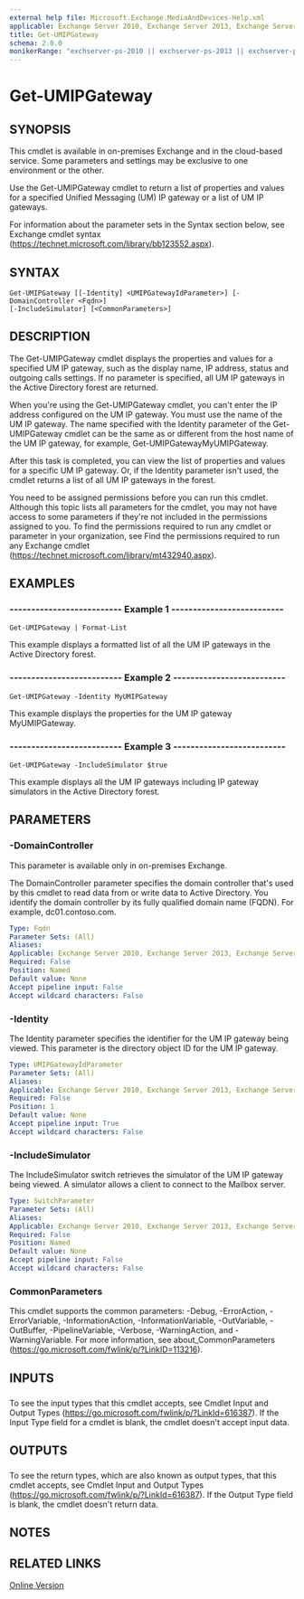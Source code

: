 ```yaml
---
external help file: Microsoft.Exchange.MediaAndDevices-Help.xml
applicable: Exchange Server 2010, Exchange Server 2013, Exchange Server 2016, Exchange Online
title: Get-UMIPGateway
schema: 2.0.0
monikerRange: "exchserver-ps-2010 || exchserver-ps-2013 || exchserver-ps-2016 || exchonline-ps"
---
```


# Get-UMIPGateway

## SYNOPSIS
This cmdlet is available in on-premises Exchange and in the cloud-based service. Some parameters and settings may be exclusive to one environment or the other.

Use the Get-UMIPGateway cmdlet to return a list of properties and values for a specified Unified Messaging (UM) IP gateway or a list of UM IP gateways.

For information about the parameter sets in the Syntax section below, see Exchange cmdlet syntax (https://technet.microsoft.com/library/bb123552.aspx).

## SYNTAX

```
Get-UMIPGateway [[-Identity] <UMIPGatewayIdParameter>] [-DomainController <Fqdn>] 
[-IncludeSimulator] [<CommonParameters>]
```

## DESCRIPTION
The Get-UMIPGateway cmdlet displays the properties and values for a specified UM IP gateway, such as the display name, IP address, status and outgoing calls settings. If no parameter is specified, all UM IP gateways in the Active Directory forest are returned.

When you're using the Get-UMIPGateway cmdlet, you can't enter the IP address configured on the UM IP gateway. You must use the name of the UM IP gateway. The name specified with the Identity parameter of the Get-UMIPGateway cmdlet can be the same as or different from the host name of the UM IP gateway, for example, Get-UMIPGatewayMyUMIPGateway.

After this task is completed, you can view the list of properties and values for a specific UM IP gateway. Or, if the Identity parameter isn't used, the cmdlet returns a list of all UM IP gateways in the forest.

You need to be assigned permissions before you can run this cmdlet. Although this topic lists all parameters for the cmdlet, you may not have access to some parameters if they're not included in the permissions assigned to you. To find the permissions required to run any cmdlet or parameter in your organization, see Find the permissions required to run any Exchange cmdlet (https://technet.microsoft.com/library/mt432940.aspx).

## EXAMPLES

### -------------------------- Example 1 --------------------------
```
Get-UMIPGateway | Format-List
```

This example displays a formatted list of all the UM IP gateways in the Active Directory forest.

### -------------------------- Example 2 --------------------------
```
Get-UMIPGateway -Identity MyUMIPGateway
```

This example displays the properties for the UM IP gateway MyUMIPGateway.

### -------------------------- Example 3 --------------------------
```
Get-UMIPGateway -IncludeSimulator $true
```

This example displays all the UM IP gateways including IP gateway simulators in the Active Directory forest.

## PARAMETERS

### -DomainController
This parameter is available only in on-premises Exchange.

The DomainController parameter specifies the domain controller that's used by this cmdlet to read data from or write data to Active Directory. You identify the domain controller by its fully qualified domain name (FQDN). For example, dc01.contoso.com.

```yaml
Type: Fqdn
Parameter Sets: (All)
Aliases:
Applicable: Exchange Server 2010, Exchange Server 2013, Exchange Server 2016
Required: False
Position: Named
Default value: None
Accept pipeline input: False
Accept wildcard characters: False
```

### -Identity
The Identity parameter specifies the identifier for the UM IP gateway being viewed. This parameter is the directory object ID for the UM IP gateway.

```yaml
Type: UMIPGatewayIdParameter
Parameter Sets: (All)
Aliases:
Applicable: Exchange Server 2010, Exchange Server 2013, Exchange Server 2016, Exchange Online
Required: False
Position: 1
Default value: None
Accept pipeline input: True
Accept wildcard characters: False
```

### -IncludeSimulator
The IncludeSimulator switch retrieves the simulator of the UM IP gateway being viewed. A simulator allows a client to connect to the Mailbox server.

```yaml
Type: SwitchParameter
Parameter Sets: (All)
Aliases:
Applicable: Exchange Server 2010, Exchange Server 2013, Exchange Server 2016, Exchange Online
Required: False
Position: Named
Default value: None
Accept pipeline input: False
Accept wildcard characters: False
```

### CommonParameters
This cmdlet supports the common parameters: -Debug, -ErrorAction, -ErrorVariable, -InformationAction, -InformationVariable, -OutVariable, -OutBuffer, -PipelineVariable, -Verbose, -WarningAction, and -WarningVariable. For more information, see about_CommonParameters (https://go.microsoft.com/fwlink/p/?LinkID=113216).

## INPUTS

###  
To see the input types that this cmdlet accepts, see Cmdlet Input and Output Types (https://go.microsoft.com/fwlink/p/?LinkId=616387). If the Input Type field for a cmdlet is blank, the cmdlet doesn't accept input data.

## OUTPUTS

###  
To see the return types, which are also known as output types, that this cmdlet accepts, see Cmdlet Input and Output Types (https://go.microsoft.com/fwlink/p/?LinkId=616387). If the Output Type field is blank, the cmdlet doesn't return data.

## NOTES

## RELATED LINKS

[Online Version](https://technet.microsoft.com/library/d7f8c7d0-6ed7-4b74-91de-8b0ed2377946.aspx)
